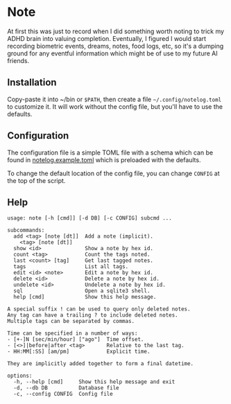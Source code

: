 # Note
At first this was just to record when I did something worth noting to trick my ADHD brain into valuing completion. Eventually, I figured I would start recording biometric events, dreams, notes, food logs, etc, so it's a dumping ground for any eventful information which might be of use to my future AI friends.

## Installation
Copy-paste it into ~/bin or `$PATH`, then create a file `~/.config/notelog.toml` to customize it. It will work without the config file, but you'll have to use the defaults.

## Configuration
The configuration file is a simple TOML file with a schema which can be found in [notelog.example.toml](./notelog.example.toml) which is preloaded with the defaults.

To change the default location of the config file, you can change `CONFIG` at the top of the script.

## Help
```
usage: note [-h [cmd]] [-d DB] [-c CONFIG] subcmd ...

subcommands:
  add <tag> [note [dt]]  Add a note (implicit).
    <tag> [note [dt]]
  show <id>              Show a note by hex id.
  count <tag>            Count the tags noted.
  last <count> [tag]     Get last tagged notes.
  tags                   List all tags.
  edit <id> <note>       Edit a note by hex id.
  delete <id>            Delete a note by hex id.
  undelete <id>          Undelete a note by hex id.
  sql                    Open a sqlite3 shell.
  help [cmd]             Show this help message.

A special suffix ! can be used to query only deleted notes.
Any tag can have a trailing ? to include deleted notes.
Multiple tags can be separated by commas.

Time can be specified in a number of ways:
- [+-]N [sec/min/hour] ["ago"]  Time offset.
- [<>]|before|after <tag>       Relative to the last tag.
- HH:MM[:SS] [am/pm]            Explicit time.

They are implicitly added together to form a final datetime.

options:
  -h, --help [cmd]     Show this help message and exit
  -d, --db DB          Database file
  -c, --config CONFIG  Config file
```